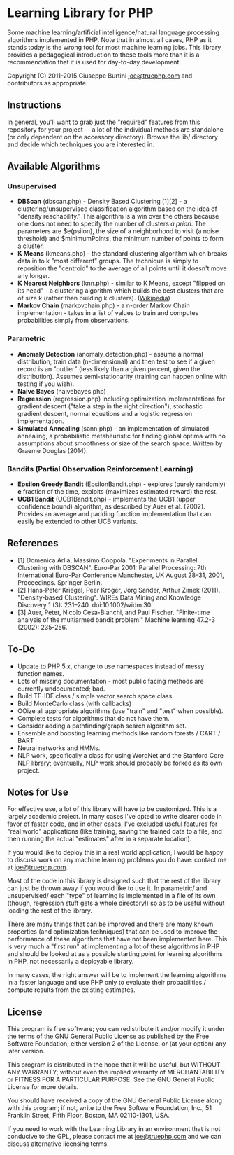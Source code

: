 # Learning Library for PHP 
Some machine learning/artificial intelligence/natural language processing algorithms implemented in PHP. Note that in almost all cases, PHP as it stands today is the wrong tool for most machine learning jobs. This library provides a pedagogical introduction to these tools more than it is a recommendation that it is used for day-to-day development.

Copyright (C) 2011-2015 Giuseppe Burtini <joe@truephp.com> and contributors as appropriate. 

## Instructions

In general, you'll want to grab just the "required" features from this repository for your project -- a lot of the individual methods are standalone (or only dependent on the accessory directory). Browse the lib/ directory and decide which techniques you are interested in.

## Available Algorithms

### Unsupervised
* **DBScan** (dbscan.php) - Density Based Clustering [1][2] - a clustering/unsupervised classification algorithm based on the idea of "density reachability." This algorithm is a win over the others because one does not need to specify the number of clusters _a priori_. The parameters are $e(psilon), the size of a neighborhood to visit (a noise threshold) and $minimumPoints, the minimum number of points to form a cluster.
* **K Means** (kmeans.php) - the standard clustering algorithm which breaks data in to k "most different" groups. The technique is simply to reposition the "centroid" to the average of all points until it doesn't move any longer.
* **K Nearest Neighbors** (knn.php) - similar to K Means, except "flipped on its head" - a clustering algorithm which builds the best clusters that are of size k (rather than building k clusters). ([Wikipedia](http://en.wikipedia.org/wiki/K-nearest_neighbors_algorithm))
* **Markov Chain** (markovchain.php) - a n-order Markov Chain implementation - takes in a list of values to train and computes probabilities simply from observations.

### Parametric
* **Anomaly Detection** (anomaly\_detection.php) - assume a normal distribution, train data (n-dimensional) and then test to see if a given record is an "outlier" (less likely than a given percent, given the distribution). Assumes semi-stationarity (training can happen online with testing if you wish). 
* **Naive Bayes** (naivebayes.php)
* **Regression** (regression.php) including optimization implementations for gradient descent ("take a step in the right direction"), stochastic gradient descent, normal equations and a logistic regression implementation.
* **Simulated Annealing** (sann.php) - an implementation of simulated annealing, a probabilistic metaheuristic for finding global optima with no assumptions about smoothness or size of the search space. Written by Graeme Douglas (2014).

### Bandits (Partial Observation Reinforcement Learning)
* **Epsilon Greedy Bandit** (EpsilonBandit.php) - explores (purely randomly) **e** fraction of the time, exploits (maximizes estimated reward) the rest.
* **UCB1 Bandit** (UCB1Bandit.php) - implements the UCB1 (upper confidence bound) algorithm, as described by Auer et al. (2002). Provides an average and padding function implementation that can easily be extended to other UCB variants.

## References
* [1] Domenica Arlia, Massimo Coppola. "Experiments in Parallel Clustering with DBSCAN". Euro-Par 2001: Parallel Processing: 7th International Euro-Par Conference Manchester, UK August 28–31, 2001, Proceedings. Springer Berlin.
* [2] Hans-Peter Kriegel, Peer Kröger, Jörg Sander, Arthur Zimek (2011). "Density-based Clustering". WIREs Data Mining and Knowledge Discovery 1 (3): 231–240. doi:10.1002/widm.30.
* [3] Auer, Peter, Nicolo Cesa-Bianchi, and Paul Fischer. "Finite-time analysis of the multiarmed bandit problem." Machine learning 47.2-3 (2002): 235-256.

## To-Do

* Update to PHP 5.x, change to use namespaces instead of messy function names.
* Lots of missing documentation - most public facing methods are currently undocumented; bad.
* Build TF-IDF class / simple vector search space class.
* Build MonteCarlo class (with callbacks)
* OOize all appropriate algorithms (use "train" and "test" when possible).
* Complete tests for algorithms that do not have them.
* Consider adding a pathfinding/graph search algorithm set.
* Ensemble and boosting learning methods like random forests / CART / BART
* Neural networks and HMMs.
* NLP work, specifically a class for using WordNet and the Stanford Core NLP library; eventually, NLP work should probably be forked as its own project.

## Notes for Use

For effective use, a lot of this library will have to be customized. This is a largely academic project. In many cases I've opted to write clearer code in favor of faster code, and in other cases, I've excluded useful features for "real world" applications (like training, saving the trained data to a file, and then running the actual "estimates" after in a separate location). 

If you would like to deploy this in a real world application, I would be happy to discuss work on any machine learning problems you do have: contact me at joe@truephp.com.

Most of the code in this library is designed such that the rest of the library can just be thrown away if you would like to use it. In parametric/ and unsupervised/ each "type" of learning is implemented in a file of its own (though, regression stuff gets a whole directory!) so as to be useful without loading the rest of the library.

There are many things that can be improved and there are many known properties (and optimization techniques) that can be used to improve the performance of these algorithms that have not been implemented here. This is very much a "first run" at implementing a lot of these algorithms in PHP and should be looked at as a possible starting point for learning algorithms in PHP, not necessarily a deployable library.

In many cases, the right answer will be to implement the learning algorithms in a faster language and use PHP only to evaluate their probabilities / compute results from the existing estimates. 

## License

This program is free software; you can redistribute it and/or modify it under the terms of the GNU General Public License as published by the Free Software Foundation; either version 2 of the License, or (at your option) any later version.

This program is distributed in the hope that it will be useful, but WITHOUT ANY WARRANTY; without even the implied warranty of MERCHANTABILITY or FITNESS FOR A PARTICULAR PURPOSE.  See the GNU General Public License for more details. 

You should have received a copy of the GNU General Public License along with this program; if not, write to the Free Software Foundation, Inc., 51 Franklin Street, Fifth Floor, Boston, MA  02110-1301, USA.

If you need to work with the Learning Library in an environment that is not conducive to the GPL, please contact me at <joe@truephp.com> and we can discuss alternative licensing terms.

